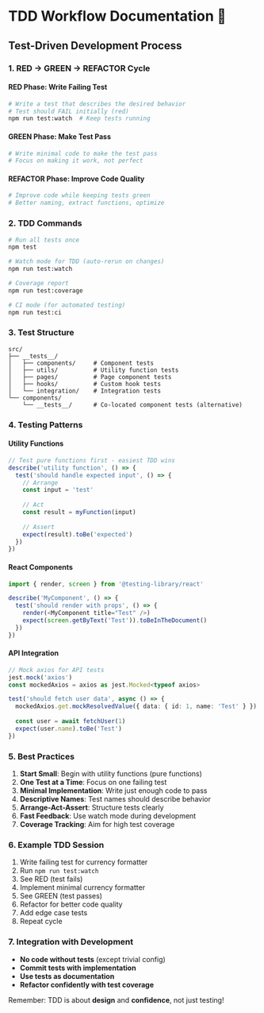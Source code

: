 # TDD Workflow Documentation 🧪

## Test-Driven Development Process

### 1. RED → GREEN → REFACTOR Cycle

#### RED Phase: Write Failing Test
```bash
# Write a test that describes the desired behavior
# Test should FAIL initially (red)
npm run test:watch  # Keep tests running
```

#### GREEN Phase: Make Test Pass
```bash
# Write minimal code to make the test pass
# Focus on making it work, not perfect
```

#### REFACTOR Phase: Improve Code Quality
```bash
# Improve code while keeping tests green
# Better naming, extract functions, optimize
```

### 2. TDD Commands

```bash
# Run all tests once
npm test

# Watch mode for TDD (auto-rerun on changes)
npm run test:watch

# Coverage report
npm run test:coverage

# CI mode (for automated testing)
npm run test:ci
```

### 3. Test Structure

```
src/
├── __tests__/
│   ├── components/     # Component tests
│   ├── utils/          # Utility function tests
│   ├── pages/          # Page component tests
│   ├── hooks/          # Custom hook tests
│   └── integration/    # Integration tests
└── components/
    └── __tests__/      # Co-located component tests (alternative)
```

### 4. Testing Patterns

#### Utility Functions
```typescript
// Test pure functions first - easiest TDD wins
describe('utility function', () => {
  test('should handle expected input', () => {
    // Arrange
    const input = 'test'
    
    // Act
    const result = myFunction(input)
    
    // Assert
    expect(result).toBe('expected')
  })
})
```

#### React Components
```typescript
import { render, screen } from '@testing-library/react'

describe('MyComponent', () => {
  test('should render with props', () => {
    render(<MyComponent title="Test" />)
    expect(screen.getByText('Test')).toBeInTheDocument()
  })
})
```

#### API Integration
```typescript
// Mock axios for API tests
jest.mock('axios')
const mockedAxios = axios as jest.Mocked<typeof axios>

test('should fetch user data', async () => {
  mockedAxios.get.mockResolvedValue({ data: { id: 1, name: 'Test' } })
  
  const user = await fetchUser(1)
  expect(user.name).toBe('Test')
})
```

### 5. Best Practices

1. **Start Small**: Begin with utility functions (pure functions)
2. **One Test at a Time**: Focus on one failing test
3. **Minimal Implementation**: Write just enough code to pass
4. **Descriptive Names**: Test names should describe behavior
5. **Arrange-Act-Assert**: Structure tests clearly
6. **Fast Feedback**: Use watch mode during development
7. **Coverage Tracking**: Aim for high test coverage

### 6. Example TDD Session

1. Write failing test for currency formatter
2. Run `npm run test:watch`
3. See RED (test fails)
4. Implement minimal currency formatter
5. See GREEN (test passes)
6. Refactor for better code quality
7. Add edge case tests
8. Repeat cycle

### 7. Integration with Development

- **No code without tests** (except trivial config)
- **Commit tests with implementation**
- **Use tests as documentation**
- **Refactor confidently with test coverage**

Remember: TDD is about **design** and **confidence**, not just testing!